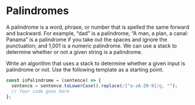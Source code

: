 # Palindromes

A palindrome is a word, phrase, or number that is spelled the same forward and backward. For example, “dad” is a palindrome; “A man, a plan, a canal: Panama” is a palindrome if you take out the spaces and ignore the punctuation; and 1,001 is a numeric palindrome. We can use a stack to determine whether or not a given string is a palindrome.

Write an algorithm that uses a stack to determine whether a given input is palindrome or not. Use the following template as a starting point.

```js
const isPalindrome = (sentence) => {
  sentence = sentence.toLowerCase().replace(/[^a-zA-Z0-9]/g, "");
  // Your code goes here
};
```
